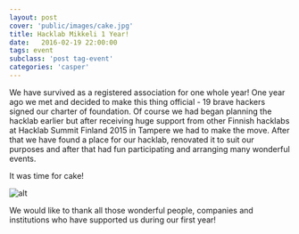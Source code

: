 ```yaml
---
layout: post
cover: 'public/images/cake.jpg'
title: Hacklab Mikkeli 1 Year!
date:   2016-02-19 22:00:00
tags: event
subclass: 'post tag-event'
categories: 'casper'
---
```


We have survived as a registered association for one whole year! One year ago we met and decided to make this thing official - 19 brave hackers signed our charter of foundation. Of course we had began planning the hacklab earlier but after receiving huge support from other Finnish hacklabs at Hacklab Summit Finland 2015 in Tampere we had to make the move. After that we have found a place for our hacklab, renovated it to suit our purposes and after that had fun participating and arranging many wonderful events. 

It was time for cake!

![alt](/public/images/cake.jpg)

We would like to thank all those wonderful people, companies and institutions who have supported us during our first year!
